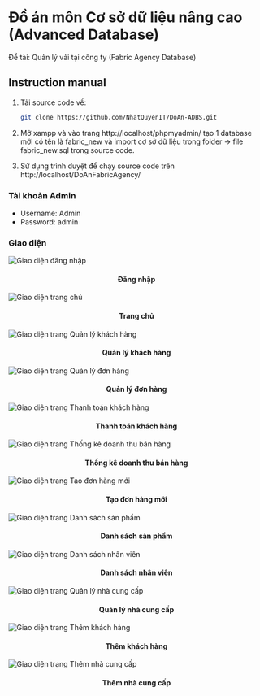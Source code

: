 <!-- author: NhatQuyenIT -->
# Đồ án môn Cơ sở dữ liệu nâng cao (Advanced Database)
 Đề tài: Quản lý vải tại công ty (Fabric Agency Database)

## Instruction manual

1. Tải source code về:

   ```bash
   git clone https://github.com/NhatQuyenIT/DoAn-ADBS.git
   ```
2. Mở xampp và vào trang http://localhost/phpmyadmin/ tạo 1 database mới có tên là fabric_new và import cơ sở dữ liệu trong folder -> file fabric_new.sql trong source code.

3. Sử dụng trình duyệt để chạy source code trên http://localhost/DoAnFabricAgency/
### Tài khoản Admin
- Username: Admin
- Password: admin

### Giao diện
 ![Giao diện đăng nhập](img/webpages/login.png)
 
 <h4 align="center">Đăng nhập</h4>
 
![Giao diện trang chủ](img/webpages/home.jpeg)

 <h4 align="center">Trang chủ</h4>

 ![Giao diện trang Quản lý khách hàng](img/webpages/customer.jpeg)

 <h4 align="center">Quản lý khách hàng</h4>

  ![Giao diện trang Quản lý đơn hàng](img/webpages/orders.jpeg)

 <h4 align="center">Quản lý đơn hàng</h4>

  ![Giao diện trang Thanh toán khách hàng](img/webpages/customer_payments.jpeg)

 <h4 align="center">Thanh toán khách hàng</h4>
 
  ![Giao diện trang Thống kê doanh thu bán hàng](img/webpages/sales_statistics.jpeg)

 <h4 align="center">Thống kê doanh thu bán hàng</h4>
 
  ![Giao diện trang Tạo đơn hàng mới](img/webpages/create_order.jpeg)

 <h4 align="center">Tạo đơn hàng mới</h4>
 
  ![Giao diện trang Danh sách sản phẩm](img/webpages/product_manager.jpeg)

 <h4 align="center">Danh sách sản phẩm</h4>

  ![Giao diện trang Danh sách nhân viên](img/webpages/employees.jpeg)

 <h4 align="center">Danh sách nhân viên</h4>

  ![Giao diện trang Quản lý nhà cung cấp](img/webpages/supplier.jpeg)

 <h4 align="center">Quản lý nhà cung cấp</h4>

  ![Giao diện trang Thêm khách hàng](img/webpages/add_customer.jpeg)

 <h4 align="center">Thêm khách hàng</h4>

   ![Giao diện trang Thêm nhà cung cấp](img/webpages/add_supplier.jpeg)

 <h4 align="center">Thêm nhà cung cấp</h4>